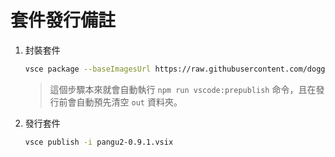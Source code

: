 # 套件發行備註

1. 封裝套件

    ```sh
    vsce package --baseImagesUrl https://raw.githubusercontent.com/doggy8088/vscode-pangu/main/ --allow-star-activation
    ```

    > 這個步驟本來就會自動執行 `npm run vscode:prepublish` 命令，且在發行前會自動預先清空 `out` 資料夾。

2. 發行套件

    ```sh
    vsce publish -i pangu2-0.9.1.vsix
    ```
